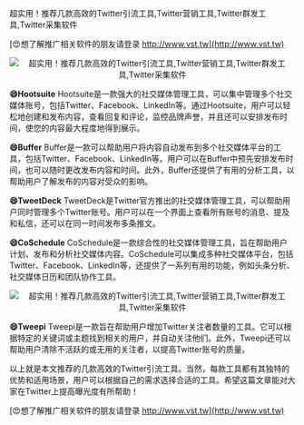 超实用！推荐几款高效的Twitter引流工具,Twitter营销工具,Twitter群发工具,Twitter采集软件

[😍想了解推广相关软件的朋友请登录 http://www.vst.tw](http://www.vst.tw)

 <center><img src="https://vst.tw/MP4/tuiguang/png/1.png" alt="超实用！推荐几款高效的Twitter引流工具,Twitter营销工具,Twitter群发工具,Twitter采集软件"></center>

**😄Hootsuite**
Hootsuite是一款强大的社交媒体管理工具，可以集中管理多个社交媒体账号，包括Twitter、Facebook、LinkedIn等。通过Hootsuite，用户可以轻松地创建和发布内容，查看回复和评论，监控品牌声誉，并且还可以安排发布时间，使您的内容最大程度地得到展示。

**😄Buffer**
Buffer是一款可以帮助用户将内容自动发布到多个社交媒体平台的工具，包括Twitter、Facebook、LinkedIn等。用户可以在Buffer中预先安排发布时间，也可以随时更改发布内容和时间。此外，Buffer还提供了有用的分析工具，以帮助用户了解发布的内容对受众的影响。

**😄TweetDeck**
TweetDeck是Twitter官方推出的社交媒体管理工具，可以帮助用户同时管理多个Twitter账号。用户可以在一个界面上查看所有账号的消息、提及和私信，还可以在同一时间发布多条推文。

**😄CoSchedule**
CoSchedule是一款综合性的社交媒体管理工具，旨在帮助用户计划、发布和分析社交媒体内容。CoSchedule可以集成多种社交媒体平台，包括Twitter、Facebook、LinkedIn等，还提供了一系列有用的功能，例如头条分析、社交媒体日历和团队协作工具。

 <center><img src="https://vst.tw/MP4/tuiguang/png/1.png" alt="超实用！推荐几款高效的Twitter引流工具,Twitter营销工具,Twitter群发工具,Twitter采集软件"></center>

**😄Tweepi**
Tweepi是一款旨在帮助用户增加Twitter关注者数量的工具。它可以根据特定的关键词或主题找到相关的用户，并自动关注他们。此外，Tweepi还可以帮助用户清除不活跃的或无用的关注者，以提高Twitter账号的质量。

以上就是本文推荐的几款高效的Twitter引流工具。当然，每款工具都有其独特的优势和适用场景，用户可以根据自己的需求选择合适的工具。希望这篇文章能对大家在Twitter上提高曝光度有所帮助！

[😍想了解推广相关软件的朋友请登录 http://www.vst.tw](http://www.vst.tw)



